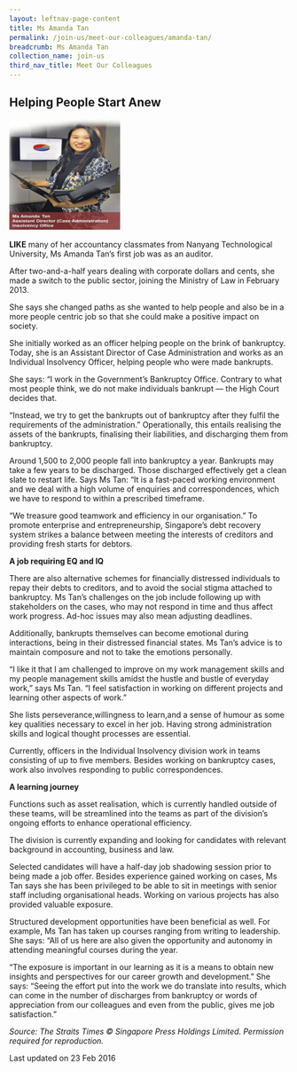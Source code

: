 ```yaml
---
layout: leftnav-page-content
title: Ms Amanda Tan
permalink: /join-us/meet-our-colleagues/amanda-tan/
breadcrumb: Ms Amanda Tan
collection_name: join-us
third_nav_title: Meet Our Colleagues
---
```


<style>
  .image {width: 200px;}
  .image img {max-width: 100%;}
</style>

Helping People Start Anew
---

<div class="image"><img src="/images/1456125329440.jpg/"></div>

**LIKE** many of her accountancy classmates from Nanyang Technological University, Ms Amanda Tan’s first job was as an auditor.

After two-and-a-half years dealing with corporate dollars and cents, she made a switch to the public sector, joining the Ministry of Law in February 2013.

She says she changed paths as she wanted to help people and also be in a more people centric job so that she could make a positive impact on society.

She initially worked as an officer helping people on the brink of bankruptcy. Today, she is an Assistant Director of Case Administration and works as an Individual Insolvency Officer, helping people who were made bankrupts.

She says: “I work in the Government’s Bankruptcy Office. Contrary to what most people think, we do not make individuals bankrupt — the High Court decides that.
 
“Instead, we try to get the bankrupts out of bankruptcy after they fulfil the requirements of the administration.” Operationally, this entails realising the assets of the bankrupts, finalising their liabilities, and discharging them from bankruptcy.
 
Around 1,500 to 2,000 people fall into bankruptcy a year. Bankrupts may take a few years to be discharged. Those discharged effectively get a clean slate to restart life. Says Ms Tan: “It is a fast-paced working environment and we deal with a high volume of enquiries and correspondences, which we have to respond to within a prescribed timeframe.
 
“We treasure good teamwork and efficiency in our organisation.” To promote enterprise and entrepreneurship, Singapore’s debt recovery system strikes a balance between meeting the interests of creditors and providing fresh starts for debtors.

**A job requiring EQ and IQ**

There are also alternative schemes for financially distressed individuals to repay their debts to creditors, and to avoid the social stigma attached to bankruptcy. Ms Tan’s challenges on the job include following up with stakeholders on the cases, who may not respond in time and thus affect work progress. Ad-hoc issues may also mean adjusting deadlines.

Additionally, bankrupts themselves can become emotional during interactions, being in their distressed financial states. Ms Tan’s advice is to maintain composure and not to take the emotions personally.

“I like it that I am challenged to improve on my work management skills and my people management skills amidst the hustle and bustle of everyday work,” says Ms Tan. “I feel satisfaction in working on different projects and learning other aspects of work.”

She lists perseverance,willingness to learn,and a sense of humour as some key qualities necessary to excel in her job. Having strong administration skills and logical thought processes are essential.

Currently, officers in the Individual Insolvency division work in teams consisting of up to five members. Besides working on bankruptcy cases, work also involves responding to public correspondences.

**A learning journey**

Functions such as asset realisation, which is currently handled outside of these teams, will be streamlined into the teams as part of the division’s ongoing efforts to enhance operational efficiency.

The division is currently expanding and looking for candidates with relevant background in accounting, business and law.

Selected candidates will have a half-day job shadowing session prior to being made a job offer. Besides experience gained working on cases, Ms Tan says she has been privileged to be able to sit in meetings with senior staff including organisational heads. Working on various projects has also provided valuable exposure.

Structured development opportunities have been beneficial as well. For example, Ms Tan has taken up courses ranging from writing to leadership. She says: “All of us here are also given the opportunity and autonomy in attending meaningful courses during the year.

“The exposure is important in our learning as it is a means to obtain new insights and perspectives for our career growth and development.” She says: “Seeing the effort put into the work we do translate into results, which can come in the number of discharges from bankruptcy or words of appreciation from our colleagues and even from the public, gives me job satisfaction.”

*Source: The Straits Times © Singapore Press Holdings Limited. Permission required for reproduction.*

<p class="right-side-updated">Last updated on 23 Feb 2016</p> 
